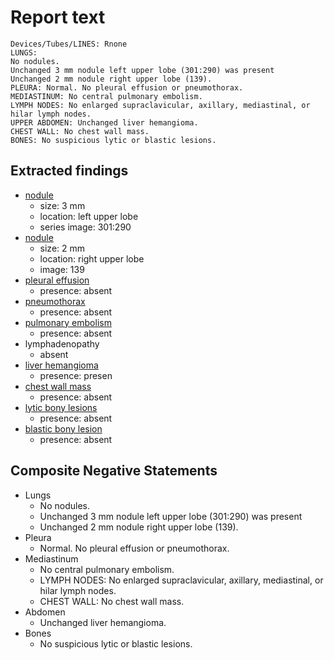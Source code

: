 # Report text

```text
Devices/Tubes/LINES: Rnone
LUNGS: 
No nodules.
Unchanged 3 mm nodule left upper lobe (301:290) was present
Unchanged 2 mm nodule right upper lobe (139).
PLEURA: Normal. No pleural effusion or pneumothorax.
MEDIASTINUM: No central pulmonary embolism.
LYMPH NODES: No enlarged supraclavicular, axillary, mediastinal, or hilar lymph nodes.
UPPER ABDOMEN: Unchanged liver hemangioma.
CHEST WALL: No chest wall mass.
BONES: No suspicious lytic or blastic lesions.
```

## Extracted findings

- [nodule](../../definitions/hood/adrenal-nodule.json)
  - size: 3 mm
  - location: left upper lobe
  - series image: 301:290
- [nodule](../../definitions/hood/adrenal-nodule.json)
  - size: 2 mm
  - location: right upper lobe
  - image: 139
- [pleural effusion](../../definitions/hood/pleural-effusion.json)
  - presence: absent
- [pneumothorax](../../definitions/hood/pneumothorax.json)
  - presence: absent
- [pulmonary embolism](../../definitions/hood/pulmonary-emboli.json)
  - presence: absent
- lymphadenopathy
  - absent
- [liver hemangioma](../../definitions/nuance/liver_hemangioma.json)
  - presence: presen
- [chest wall mass](../../definitions/hood/chest-wall.json)  
  - presence: absent
- [lytic bony lesions](../../definitions/hood/lytic-lesion.md)
  - presence: absent
- [blastic bony lesion](../../definitions/hood/sclerotic-lesion.md)
  - presence: absent

## Composite Negative Statements

- Lungs
  - No nodules.
  - Unchanged 3 mm nodule left upper lobe (301:290) was present
  - Unchanged 2 mm nodule right upper lobe (139).
- Pleura
  - Normal. No pleural effusion or pneumothorax.
- Mediastinum
  - No central pulmonary embolism.
  - LYMPH NODES: No enlarged supraclavicular, axillary, mediastinal, or hilar lymph nodes.
  - CHEST WALL: No chest wall mass.
- Abdomen
  - Unchanged liver hemangioma.
- Bones
  - No suspicious lytic or blastic lesions.
